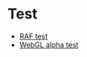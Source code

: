 # Test
* [RAF test](https://06wj.github.io/test/rafTest/)
* [WebGL alpha test](https://06wj.github.io/test/webglAlphaTest/)